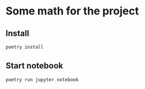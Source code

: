# Some math for the project

## Install

```bash
poetry install
```

## Start notebook
```bash
poetry run jupyter notebook
```
